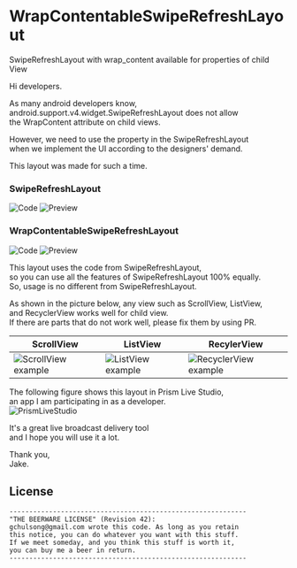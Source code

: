 # WrapContentableSwipeRefreshLayout
SwipeRefreshLayout with wrap_content available for properties of child View


Hi developers.

As many android developers know,  
android.support.v4.widget.SwipeRefreshLayout does not allow  
the WrapContent attribute on child views.

However, we need to use the property in the SwipeRefreshLayout  
when we implement the UI according to the designers' demand.  

This layout was made for such a time.


### SwipeRefreshLayout
![Code](https://github.com/gchulsong/WrapContentableSwipeRefreshLayout/blob/master/screenshot/asis_code.png)
![Preview](https://github.com/gchulsong/WrapContentableSwipeRefreshLayout/blob/master/screenshot/asis_preview.png)

### WrapContentableSwipeRefreshLayout
![Code](https://github.com/gchulsong/WrapContentableSwipeRefreshLayout/blob/master/screenshot/tobe_code.png)
![Preview](https://github.com/gchulsong/WrapContentableSwipeRefreshLayout/blob/master/screenshot/tobe_preview.png)


This layout uses the code from SwipeRefreshLayout,  
so you can use all the features of SwipeRefreshLayout 100% equally.  
So, usage is no different from SwipeRefreshLayout.


As shown in the picture below, any view such as ScrollView, ListView,  
and RecyclerView works well for child view.  
If there are parts that do not work well, please fix them by using PR.


ScrollView | ListView | RecylerView
-----------|----------|------------
![ScrollView example](https://github.com/gchulsong/WrapContentableSwipeRefreshLayout/blob/master/screenshot/example_scrollview.gif) | ![ListView example](https://github.com/gchulsong/WrapContentableSwipeRefreshLayout/blob/master/screenshot/example_listview.gif) |![RecyclerView example](https://github.com/gchulsong/WrapContentableSwipeRefreshLayout/blob/master/screenshot/example_recyclerview.gif)


The following figure shows this layout in Prism Live Studio,  
an app I am participating in as a developer.  
![PrismLiveStudio](https://github.com/gchulsong/WrapContentableSwipeRefreshLayout/blob/master/screenshot/example_prism.png)

It's a great live broadcast delivery tool  
and I hope you will use it a lot.

Thank you,  
Jake.


## License
```
------------------------------------------------------------
"THE BEERWARE LICENSE" (Revision 42):
gchulsong@gmail.com wrote this code. As long as you retain
this notice, you can do whatever you want with this stuff.
If we meet someday, and you think this stuff is worth it,
you can buy me a beer in return.
------------------------------------------------------------
```
